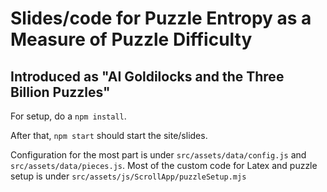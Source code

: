 # Slides/code for Puzzle Entropy as a Measure of Puzzle Difficulty
## Introduced as "AI Goldilocks and the Three Billion Puzzles"

For setup, do a ```npm install```.

After that, ```npm start``` should start the site/slides.

Configuration for the most part is under ```src/assets/data/config.js``` and ```src/assets/data/pieces.js```.  Most of the custom code for Latex and puzzle setup is under ```src/assets/js/ScrollApp/puzzleSetup.mjs``` 
